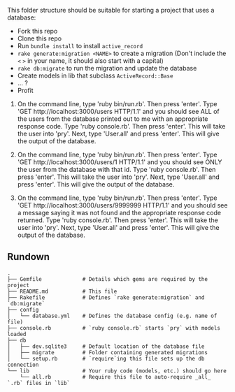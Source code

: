 This folder structure should be suitable for starting a project that uses a database:

* Fork this repo
* Clone this repo
* Run `bundle install` to install `active_record`
* `rake generate:migration <NAME>` to create a migration (Don't include the `<` `>` in your name, it should also start with a capital)
* `rake db:migrate` to run the migration and update the database
* Create models in lib that subclass `ActiveRecord::Base`
* ... ?
* Profit

1) On the command line, type 'ruby bin/run.rb'. Then press 'enter'. Type 'GET http://localhost:3000/users HTTP/1.1' and you should see ALL of the users from the database printed out to me with an appropriate response code. Type 'ruby console.rb'. Then press 'enter'. This will take the user into 'pry'. Next, type 'User.all' and press 'enter'. This will give the output of the database.

2) On the command line, type 'ruby bin/run.rb'. Then press 'enter'. Type 'GET http://localhost:3000/users/1 HTTP/1.1' and you should see ONLY the user from the database with that id. Type 'ruby console.rb'. Then press 'enter'. This will take the user into 'pry'. Next, type 'User.all' and press 'enter'. This will give the output of the database.

2) On the command line, type 'ruby bin/run.rb'. Then press 'enter'. Type 'GET http://localhost:3000/users/9999999 HTTP/1.1' and you should see a message saying it was not found and the appropriate response code returned.
 Type 'ruby console.rb'. Then press 'enter'. This will take the user into 'pry'. Next, type 'User.all' and press 'enter'. This will give the output of the database.


## Rundown

```
.
├── Gemfile             # Details which gems are required by the project
├── README.md           # This file
├── Rakefile            # Defines `rake generate:migration` and `db:migrate`
├── config
│   └── database.yml    # Defines the database config (e.g. name of file)
├── console.rb          # `ruby console.rb` starts `pry` with models loaded
├── db
│   ├── dev.sqlite3     # Default location of the database file
│   ├── migrate         # Folder containing generated migrations
│   └── setup.rb        # `require`ing this file sets up the db connection
└── lib                 # Your ruby code (models, etc.) should go here
    └── all.rb          # Require this file to auto-require _all_ `.rb` files in `lib`
```
